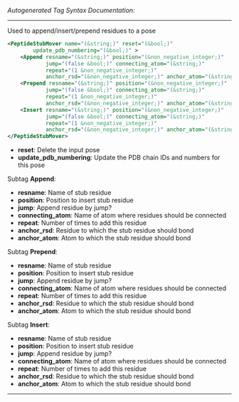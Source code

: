_Autogenerated Tag Syntax Documentation:_

---
Used to append/insert/prepend residues to a pose

```xml
<PeptideStubMover name="(&string;)" reset="(&bool;)"
        update_pdb_numbering="(&bool;)" >
    <Append resname="(&string;)" position="(&non_negative_integer;)"
            jump="(false &bool;)" connecting_atom="(&string;)"
            repeat="(1 &non_negative_integer;)"
            anchor_rsd="(&non_negative_integer;)" anchor_atom="(&string;)" />
    <Prepend resname="(&string;)" position="(&non_negative_integer;)"
            jump="(false &bool;)" connecting_atom="(&string;)"
            repeat="(1 &non_negative_integer;)"
            anchor_rsd="(&non_negative_integer;)" anchor_atom="(&string;)" />
    <Insert resname="(&string;)" position="(&non_negative_integer;)"
            jump="(false &bool;)" connecting_atom="(&string;)"
            repeat="(1 &non_negative_integer;)"
            anchor_rsd="(&non_negative_integer;)" anchor_atom="(&string;)" />
</PeptideStubMover>
```

-   **reset**: Delete the input pose
-   **update_pdb_numbering**: Update the PDB chain IDs and numbers for this pose


Subtag **Append**:   

-   **resname**: Name of stub residue
-   **position**: Position to insert stub residue
-   **jump**: Append residue by jump?
-   **connecting_atom**: Name of atom where residues should be connected
-   **repeat**: Number of times to add this residue
-   **anchor_rsd**: Residue to which the stub residue should bond
-   **anchor_atom**: Atom to which the stub residue should bond

Subtag **Prepend**:   

-   **resname**: Name of stub residue
-   **position**: Position to insert stub residue
-   **jump**: Append residue by jump?
-   **connecting_atom**: Name of atom where residues should be connected
-   **repeat**: Number of times to add this residue
-   **anchor_rsd**: Residue to which the stub residue should bond
-   **anchor_atom**: Atom to which the stub residue should bond

Subtag **Insert**:   

-   **resname**: Name of stub residue
-   **position**: Position to insert stub residue
-   **jump**: Append residue by jump?
-   **connecting_atom**: Name of atom where residues should be connected
-   **repeat**: Number of times to add this residue
-   **anchor_rsd**: Residue to which the stub residue should bond
-   **anchor_atom**: Atom to which the stub residue should bond

---
